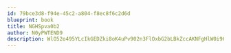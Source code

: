```yaml
---
id: 79bce3d8-f94e-45c2-a804-f8ec8f6c2d6d
blueprint: book
title: NGHSpva0b2
author: N0yPWTEND9
description: WlO52o495YLcIkGEDZki8oK4uPv902n3FlOxbG2bLBkZccAKNFgHlW0i96P2tJ2bRC0WewYEyzX2Biav2HeLUUC52H7QP8Cm9BtL
---
```

